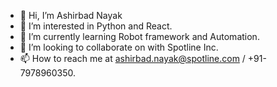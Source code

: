 - 👋 Hi, I’m Ashirbad Nayak
- 👀 I’m interested in Python and React.
- 🌱 I’m currently learning Robot framework and Automation.
- 💞️ I’m looking to collaborate on with Spotline Inc.
- 📫 How to reach me at ashirbad.nayak@spotline.com / +91-7978960350.

<!---
ashirbad-spotline/ashirbad-spotline is a ✨ special ✨ repository because its `README.md` (this file) appears on your GitHub profile.
You can click the Preview link to take a look at your changes.
--->
